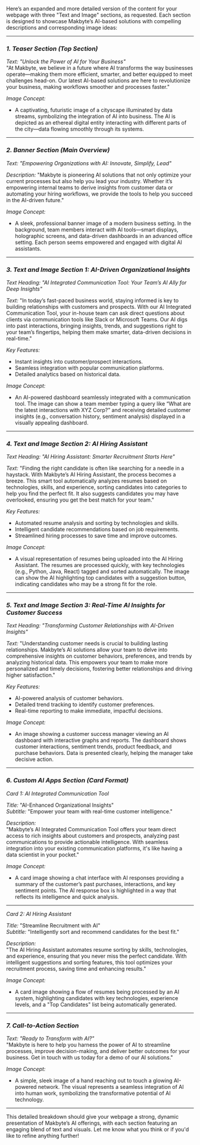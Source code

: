 Here’s an expanded and more detailed version of the content for your webpage with three "Text and Image" sections, as requested. Each section is designed to showcase Makbyte’s AI-based solutions with compelling descriptions and corresponding image ideas:

---

### _1. Teaser Section (Top Section)_

_Text:_
_"Unlock the Power of AI for Your Business"_  
"At Makbyte, we believe in a future where AI transforms the way businesses operate—making them more efficient, smarter, and better equipped to meet challenges head-on. Our latest AI-based solutions are here to revolutionize your business, making workflows smoother and processes faster."

_Image Concept:_

- A captivating, futuristic image of a cityscape illuminated by data streams, symbolizing the integration of AI into business. The AI is depicted as an ethereal digital entity interacting with different parts of the city—data flowing smoothly through its systems.

---

### _2. Banner Section (Main Overview)_

_Text:_
_"Empowering Organizations with AI: Innovate, Simplify, Lead"_

_Description:_
"Makbyte is pioneering AI solutions that not only optimize your current processes but also help you lead your industry. Whether it’s empowering internal teams to derive insights from customer data or automating your hiring workflows, we provide the tools to help you succeed in the AI-driven future."

_Image Concept:_

- A sleek, professional banner image of a modern business setting. In the background, team members interact with AI tools—smart displays, holographic screens, and data-driven dashboards in an advanced office setting. Each person seems empowered and engaged with digital AI assistants.

---

### _3. Text and Image Section 1: AI-Driven Organizational Insights_

_Text Heading:_
_"AI Integrated Communication Tool: Your Team’s AI Ally for Deep Insights"_

_Text:_
"In today’s fast-paced business world, staying informed is key to building relationships with customers and prospects. With our AI Integrated Communication Tool, your in-house team can ask direct questions about clients via communication tools like Slack or Microsoft Teams. Our AI digs into past interactions, bringing insights, trends, and suggestions right to your team’s fingertips, helping them make smarter, data-driven decisions in real-time."

_Key Features:_

- Instant insights into customer/prospect interactions.
- Seamless integration with popular communication platforms.
- Detailed analytics based on historical data.

_Image Concept:_

- An AI-powered dashboard seamlessly integrated with a communication tool. The image can show a team member typing a query like “What are the latest interactions with XYZ Corp?” and receiving detailed customer insights (e.g., conversation history, sentiment analysis) displayed in a visually appealing dashboard.

---

### _4. Text and Image Section 2: AI Hiring Assistant_

_Text Heading:_
_"AI Hiring Assistant: Smarter Recruitment Starts Here"_

_Text:_
"Finding the right candidate is often like searching for a needle in a haystack. With Makbyte’s AI Hiring Assistant, the process becomes a breeze. This smart tool automatically analyzes resumes based on technologies, skills, and experience, sorting candidates into categories to help you find the perfect fit. It also suggests candidates you may have overlooked, ensuring you get the best match for your team."

_Key Features:_

- Automated resume analysis and sorting by technologies and skills.
- Intelligent candidate recommendations based on job requirements.
- Streamlined hiring processes to save time and improve outcomes.

_Image Concept:_

- A visual representation of resumes being uploaded into the AI Hiring Assistant. The resumes are processed quickly, with key technologies (e.g., Python, Java, React) tagged and sorted automatically. The image can show the AI highlighting top candidates with a suggestion button, indicating candidates who may be a strong fit for the role.

---

### _5. Text and Image Section 3: Real-Time AI Insights for Customer Success_

_Text Heading:_
_"Transforming Customer Relationships with AI-Driven Insights"_

_Text:_
"Understanding customer needs is crucial to building lasting relationships. Makbyte’s AI solutions allow your team to delve into comprehensive insights on customer behaviors, preferences, and trends by analyzing historical data. This empowers your team to make more personalized and timely decisions, fostering better relationships and driving higher satisfaction."

_Key Features:_

- AI-powered analysis of customer behaviors.
- Detailed trend tracking to identify customer preferences.
- Real-time reporting to make immediate, impactful decisions.

_Image Concept:_

- An image showing a customer success manager viewing an AI dashboard with interactive graphs and reports. The dashboard shows customer interactions, sentiment trends, product feedback, and purchase behaviors. Data is presented clearly, helping the manager take decisive action.

---

### _6. Custom AI Apps Section (Card Format)_

_Card 1: AI Integrated Communication Tool_

_Title:_ "AI-Enhanced Organizational Insights"  
_Subtitle:_ "Empower your team with real-time customer intelligence."

_Description:_  
"Makbyte’s AI Integrated Communication Tool offers your team direct access to rich insights about customers and prospects, analyzing past communications to provide actionable intelligence. With seamless integration into your existing communication platforms, it's like having a data scientist in your pocket."

_Image Concept:_

- A card image showing a chat interface with AI responses providing a summary of the customer’s past purchases, interactions, and key sentiment points. The AI response box is highlighted in a way that reflects its intelligence and quick analysis.

---

_Card 2: AI Hiring Assistant_

_Title:_ "Streamline Recruitment with AI"  
_Subtitle:_ "Intelligently sort and recommend candidates for the best fit."

_Description:_  
"The AI Hiring Assistant automates resume sorting by skills, technologies, and experience, ensuring that you never miss the perfect candidate. With intelligent suggestions and sorting features, this tool optimizes your recruitment process, saving time and enhancing results."

_Image Concept:_

- A card image showing a flow of resumes being processed by an AI system, highlighting candidates with key technologies, experience levels, and a "Top Candidates" list being automatically generated.

---

### _7. Call-to-Action Section_

_Text:_
_"Ready to Transform with AI?"_  
"Makbyte is here to help you harness the power of AI to streamline processes, improve decision-making, and deliver better outcomes for your business. Get in touch with us today for a demo of our AI solutions."

_Image Concept:_

- A simple, sleek image of a hand reaching out to touch a glowing AI-powered network. The visual represents a seamless integration of AI into human work, symbolizing the transformative potential of AI technology.

---

This detailed breakdown should give your webpage a strong, dynamic presentation of Makbyte’s AI offerings, with each section featuring an engaging blend of text and visuals. Let me know what you think or if you'd like to refine anything further!
